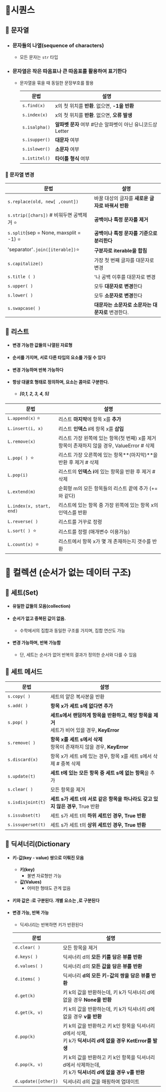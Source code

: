 # 📝시퀀스 

## 📌 문자열 

- ### 문자들의 나열(sequence of characters)

  - 모든 문자는 `str` 타입

- ### 문자열은 작은 따옴표나 큰 따옴표를 활용하여 표기한다

  - 문자열을 묶을 때 동일한 문장부호를 활용

    | 문법          | 설명                                                       |
    | ------------- | ---------------------------------------------------------- |
    | `s.find(x)`   | x의 첫 위치를 **반환**. 없으면, **-1을 반환**              |
    | `s.index(x)`  | x의 첫 위치를 **반환**. 없으면, **오류 발생**              |
    | `s.isalpha()` | **알파벳 문자** 여부 #단순 알파벳이 아닌 유니코드상 Letter |
    | `s.isupper()` | **대문자** 여부                                            |
    | `s.islower()` | **소문자** 여부                                            |
    | `s.istitel()` | **타이틀 형식** 여부                                       |

### 📎 문자열 변경

| 문법                                     | 설명                                              |
| ---------------------------------------- | ------------------------------------------------- |
| `s.replace(old, new[ ,count])`           | 바꿀 대상의 글자를 **새로운 글자로 바꿔서 반환**  |
| `s.strip([chars])` # 비워두면 공백제거 ⭐ | **공백이나 특정 문자를 제거**                     |
| `s.split`(sep = None, maxsplit = -1) ⭐   | **공백이나 특정 문자를 기준으로 분리한다**        |
| 'separator'`.join([iterable])`⭐          | **구분자로 iterable을 합침**                      |
| `s.capitalize()`                         | 가장 첫 번째 글자를 대문자로 변경                 |
| `s.title ( )`                            | '나 공백 이후를 대문자로 변경                     |
| `s.upper( )`                             | 모두 **대문자로 변경**한다                        |
| `s.lower( )`                             | 모두 **소문자로 변경**한다                        |
| `s.swapcase( )`                          | **대문자는 소문자로 소문자는 대문자로** 변경한다. |



## 📌 리스트

- #### 변경 가능한 값들의 나열된 자료형

- #### 순서를 가지며, 서로 다른 타입의 요소를 가질 수 있다

- #### 변경 가능하며 반복 가능하다

- #### 항상 대괄호 형태로 정의하며, 요소는 콤마로 구분한다.

  - ##### [0,1, 2, 3, 4, 5]

| 문법                     | 설명                                                         |
| ------------------------ | ------------------------------------------------------------ |
| `L.append(x)` ⭐          | 리스트 **마지막**에 항목 x를 **추가**                        |
| `L.insert(i, x)`         | 리스트 **인덱스 i**에 항목 x를 **삽입**                      |
| `L.remove(x)`            | 리스트 가장 왼쪽에 있는 항목(첫 번째) x를 제거<br />항목이 존재하지 않을 경우, ValueError  # 삭제 |
| `L.pop( ) `⭐             | 리스트 가장 오른쪽에 있는 항목**(마지막)**을 반환 후 제거  # 삭제 |
| `L.pop(i)`               | 리스트의 **인덱스 i**에 있는 항목을 반환 후 제거  # 삭제     |
| `L.extend(m)`            | 순회형 m의 모든 항목들의 리스트 끝에 추가 (+=와 같다)        |
| `L.index(x, start, end)` | 리스트에 있는 항목 중 가장 왼쪽에 있는 항목 x의 인덱스를 반환 |
| `L.reverse( )`           | 리스트를 거꾸로 정령                                         |
| `L.sort( ) `⭐            | 리스트를 정렬 (매개변수 이용가능)                            |
| `L.count(x) `⭐           | 리스트에서 항목 x가 몇 개 존재하는지 갯수를 반환             |

# 📝 컬렉션 (순서가 없는 데이터 구조)

## 📌 세트(Set)

- #### 유일한 값들의 모음(collection)

- #### 순서가 없고 중복된 값이 없음.

  - 수학에서의 집합과 동일한 구조를 가지며, 집합 연산도 가능

- #### 변경 가능하며, 반복 가능함

  - 단, 세트는 순서가 없어 반복의 결과가 정의한 순서와 다를 수 있음

## 📌 세트 메서드

| 문법              | 설명                                                         |
| ----------------- | ------------------------------------------------------------ |
| `s.copy( )`       | 세트의 얕은 복사본을 반환                                    |
| `s.add( )`        | **항목 x가 세트 s에 없다면 추가**                            |
| `s.pop( )`        | **세트s에서 랜덤하게 항목을 반환하고, 해당 항목을 제거**<br />세트가 비어 있을 경우, **KeyError** |
| `s.remove( )`     | **항목 x를 세트 s에서 삭제**<br />항목이 존재하지 않을 경우, **KeyError** |
| `s.discard(x)`    | 항목 x가 세트 s에 있는 경우, 항목 x를 세트 s에서 삭제 # 중복 삭제 |
| `s.update(t)`     | **세트 t에 있는 모든 항목 중 세트 s에 없는 항목**을 추가     |
| `s.clear( )`      | 모든 항목을 제거                                             |
| `s.isdisjoint(t)` | **세트 s가 세트 t의 서로 같은 항목을 하나라도 갖고 있지 않은 경우**, True 반환 |
| `s.issubset(t)`   | 세트 s가 세트 t의 **하위 세트인 경우, True 반환**            |
| `s.issuperset(t)` | 세트 s가 세트 t의 **상위 세트인 경우, True 반환**            |

## 📌 딕셔너리(Dictionary

- #### 키-값(key - value) 쌍으로 이뤄진 모음

  - **키(key)**
    - 불변 자료형만 가능
  - **값(Values)**
    - 어떠한 형태도 관계 없음

- #### 키와 값은 :로 구분된다. 개별 요소는 ,로 구분된다

- #### 변경 가능,  반복 가능

  - 딕셔너리는 반복하면 키가 반환된다

  | 문법                | 설명                                                         |
  | ------------------- | ------------------------------------------------------------ |
  | `d.clear( )`        | 모든 항목을 제거                                             |
  | `d.keys( )`         | 딕셔너리 d의 **모든 키를 담은 뷰를 반환**                    |
  | `d.values( )`       | 딕셔너리 d의 **모든 값을 담은 뷰를 반환**                    |
  | `d.items( )`        | 딕셔너리 **d의 모든 키-값의 쌍을 담은 뷰를 반환**            |
  | `d.get(k)`          | 키 k의 값을 반환하는데, 키 k가 딕셔너리 d에 없을 경우 **None을 반환** |
  | `d.get(k, v)`       | 키 k의 값을 반환하는데, 키 k가 딕셔너리 d에 없을 경우 **v을 반환** |
  | `d.pop(k)`          | 키 k의 값을 반환하고 키 k인 항목을 딕셔너리 d에서 삭제,<br />키 k가 **딕셔너리 d에 없을 경우 KetError를 발생** |
  | `d.pop(k, v)`       | 키 k의 값을 반환하고 키 k인 항목을 딕셔너리 d에서 삭제하는데,<br />키 k가 **딕셔너리 d에 없을 경우 v를 반환** |
  | `d.update([other])` | 딕셔너리 d의 값을 매핑하여 업데이트                          |

  
